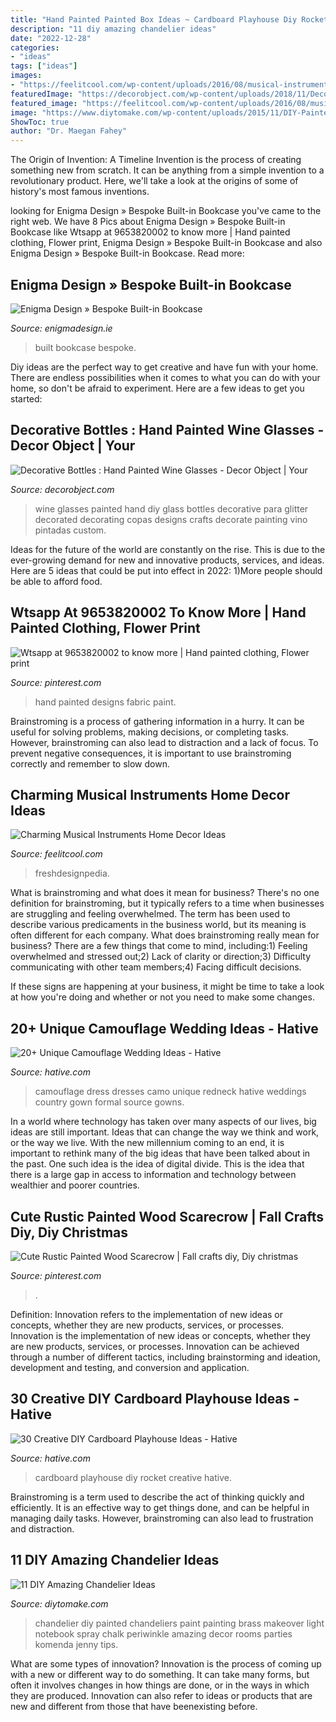```yaml
---
title: "Hand Painted Painted Box Ideas ~ Cardboard Playhouse Diy Rocket Creative Hative"
description: "11 diy amazing chandelier ideas"
date: "2022-12-28"
categories:
- "ideas"
tags: ["ideas"]
images:
- "https://feelitcool.com/wp-content/uploads/2016/08/musical-instruments-decor-ideas14.jpg"
featuredImage: "https://decorobject.com/wp-content/uploads/2018/11/Decorative-Bottles-Hand-Painted-Wine-Glasses.jpg"
featured_image: "https://feelitcool.com/wp-content/uploads/2016/08/musical-instruments-decor-ideas14.jpg"
image: "https://www.diytomake.com/wp-content/uploads/2015/11/DIY-Painted-Chandelier.jpg"
ShowToc: true
author: "Dr. Maegan Fahey"
---
```



The Origin of Invention: A Timeline
Invention is the process of creating something new from scratch. It can be anything from a simple invention to a revolutionary product. Here, we'll take a look at the origins of some of history's most famous inventions.

	

		
looking for Enigma Design » Bespoke Built-in Bookcase you've came to the right web. We have 8 Pics about Enigma Design » Bespoke Built-in Bookcase like Wtsapp at 9653820002 to know more | Hand painted clothing, Flower print, Enigma Design » Bespoke Built-in Bookcase and also Enigma Design » Bespoke Built-in Bookcase. Read more:
		
    
## Enigma Design » Bespoke Built-in Bookcase

<img loading=lazy src="https://www.enigmadesign.ie/wp-content/uploads/2017/02/Built-in-Bookcase-3.jpg" onerror="this.onerror=null;this.src='https://tse4.mm.bing.net/th?id=OIP.SUE-zg0Q_-aQtQcMlDwsfAHaKC&amp;pid=15.1';" alt="Enigma Design » Bespoke Built-in Bookcase">

_Source: enigmadesign.ie_

>built bookcase bespoke. 

	

Diy ideas are the perfect way to get creative and have fun with your home. There are endless possibilities when it comes to what you can do with your home, so don't be afraid to experiment. Here are a few ideas to get you started:

    
## Decorative Bottles : Hand Painted Wine Glasses - Decor Object | Your

<img loading=lazy src="https://decorobject.com/wp-content/uploads/2018/11/Decorative-Bottles-Hand-Painted-Wine-Glasses.jpg" onerror="this.onerror=null;this.src='https://tse1.mm.bing.net/th?id=OIP.TyOmce0wv0LeLNfe_6ktHgHaJ6&amp;pid=15.1';" alt="Decorative Bottles : Hand Painted Wine Glasses - Decor Object | Your">

_Source: decorobject.com_

>wine glasses painted hand diy glass bottles decorative para glitter decorated decorating copas designs crafts decorate painting vino pintadas custom. 

	

Ideas for the future of the world are constantly on the rise. This is due to the ever-growing demand for new and innovative products, services, and ideas. Here are 5 ideas that could be put into effect in 2022: 1)More people should be able to afford food. 

    
## Wtsapp At 9653820002 To Know More | Hand Painted Clothing, Flower Print

<img loading=lazy src="https://i.pinimg.com/736x/d2/84/34/d2843481abbd09d14ec881c736293b25.jpg" onerror="this.onerror=null;this.src='https://tse1.mm.bing.net/th?id=OIP.pOpqv86gjgY61aq4CLvY9AHaJ4&amp;pid=15.1';" alt="Wtsapp at 9653820002 to know more | Hand painted clothing, Flower print">

_Source: pinterest.com_

>hand painted designs fabric paint. 

	

Brainstroming is a process of gathering information in a hurry. It can be useful for solving problems, making decisions, or completing tasks. However, brainstroming can also lead to distraction and a lack of focus. To prevent negative consequences, it is important to use brainstroming correctly and remember to slow down.

    
## Charming Musical Instruments Home Decor Ideas

<img loading=lazy src="https://feelitcool.com/wp-content/uploads/2016/08/musical-instruments-decor-ideas14.jpg" onerror="this.onerror=null;this.src='https://tse3.mm.bing.net/th?id=OIP.43o3jDeSi0L42YxxJc-cowHaNd&amp;pid=15.1';" alt="Charming Musical Instruments Home Decor Ideas">

_Source: feelitcool.com_

>freshdesignpedia. 

	

What is brainstroming and what does it mean for business?
There's no one definition for brainstroming, but it typically refers to a time when businesses are struggling and feeling overwhelmed. The term has been used to describe various predicaments in the business world, but its meaning is often different for each company. 
What does brainstroming really mean for business? There are a few things that come to mind, including:1) Feeling overwhelmed and stressed out;2) Lack of clarity or direction;3) Difficulty communicating with other team members;4) Facing difficult decisions. 

If these signs are happening at your business, it might be time to take a look at how you're doing and whether or not you need to make some changes.

    
## 20+ Unique Camouflage Wedding Ideas - Hative

<img loading=lazy src="https://hative.com/wp-content/uploads/2014/06/camouflage-wedding-ideas/3-camouflage-wedding-dress.jpg" onerror="this.onerror=null;this.src='https://tse3.mm.bing.net/th?id=OIP.hTpEcNAftSVr6QVZdrmEoQHaJ4&amp;pid=15.1';" alt="20+ Unique Camouflage Wedding Ideas - Hative">

_Source: hative.com_

>camouflage dress dresses camo unique redneck hative weddings country gown formal source gowns. 

	

In a world where technology has taken over many aspects of our lives, big ideas are still important. Ideas that can change the way we think and work, or the way we live. With the new millennium coming to an end, it is important to rethink many of the big ideas that have been talked about in the past. One such idea is the idea of digital divide. This is the idea that there is a large gap in access to information and technology between wealthier and poorer countries.

    
## Cute Rustic Painted Wood Scarecrow | Fall Crafts Diy, Diy Christmas

<img loading=lazy src="https://i.pinimg.com/736x/63/d6/95/63d695753f69b2b7b75550d0774d6613.jpg" onerror="this.onerror=null;this.src='https://tse3.mm.bing.net/th?id=OIP.77BlzWMBGUoDStLyaLe0XAHaJ3&amp;pid=15.1';" alt="Cute Rustic Painted Wood Scarecrow | Fall crafts diy, Diy christmas">

_Source: pinterest.com_

>. 

	

Definition: Innovation refers to the implementation of new ideas or concepts, whether they are new products, services, or processes.
Innovation is the implementation of new ideas or concepts, whether they are new products, services, or processes. Innovation can be achieved through a number of different tactics, including brainstorming and ideation, development and testing, and conversion and application.

    
## 30 Creative DIY Cardboard Playhouse Ideas - Hative

<img loading=lazy src="https://hative.com/wp-content/uploads/2014/04/cardboard-playhouse/12-rocket-cardboard-playhouse.jpg" onerror="this.onerror=null;this.src='https://tse3.mm.bing.net/th?id=OIP.b47Uru8GuZfxUbXWsjl-iAHaLH&amp;pid=15.1';" alt="30 Creative DIY Cardboard Playhouse Ideas - Hative">

_Source: hative.com_

>cardboard playhouse diy rocket creative hative. 

	

Brainstroming is a term used to describe the act of thinking quickly and efficiently. It is an effective way to get things done, and can be helpful in managing daily tasks. However, brainstroming can also lead to frustration and distraction.

    
## 11 DIY Amazing Chandelier Ideas

<img loading=lazy src="https://www.diytomake.com/wp-content/uploads/2015/11/DIY-Painted-Chandelier.jpg" onerror="this.onerror=null;this.src='https://tse4.mm.bing.net/th?id=OIP.Ch7YN8CU3m4Yi8OBxEM78QHaLJ&amp;pid=15.1';" alt="11 DIY Amazing Chandelier Ideas">

_Source: diytomake.com_

>chandelier diy painted chandeliers paint painting brass makeover light notebook spray chalk periwinkle amazing decor rooms parties komenda jenny tips. 

	

What are some types of innovation?
Innovation is the process of coming up with a new or different way to do something. It can take many forms, but often it involves changes in how things are done, or in the ways in which they are produced. Innovation can also refer to ideas or products that are new and different from those that have beenexisting before.

